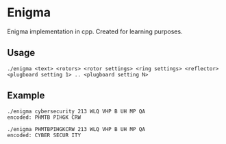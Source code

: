 # Enigma
Enigma implementation in cpp. Created for learning purposes.

## Usage
```
./enigma <text> <rotors> <rotor settings> <ring settings> <reflector> <plugboard setting 1> .. <plugboard setting N>
```

## Example
```
./enigma cybersecurity 213 WLQ VHP B UH MP QA
encoded: PHMTB PIHGK CRW
```
```
./enigma PHMTBPIHGKCRW 213 WLQ VHP B UH MP QA
encoded: CYBER SECUR ITY
```
